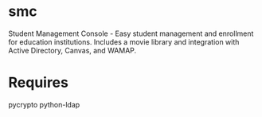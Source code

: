 # smc
Student Management Console - Easy student management and enrollment for education institutions. Includes a movie library and integration with Active Directory, Canvas, and WAMAP.


# Requires

pycrypto
python-ldap
